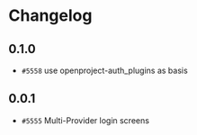 # Changelog

## 0.1.0

* `#5558` use openproject-auth_plugins as basis

## 0.0.1

* `#5555` Multi-Provider login screens
